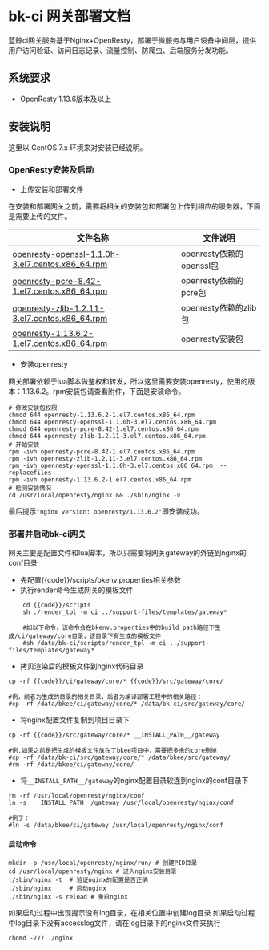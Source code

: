 # bk-ci 网关部署文档

蓝鲸ci网关服务基于Nginx+OpenResty，部署于微服务与用户设备中间层，提供用户访问验证、访问日志记录、流量控制、防爬虫、后端服务分发功能。

## 系统要求

- OpenResty 1.13.6版本及以上


## 安装说明

这里以 CentOS 7.x 环境来对安装已经说明。

### OpenResty安装及启动

- 上传安装和部署文件

在安装和部署网关之前，需要将相关的安装包和部署包上传到相应的服务器，下面是需要上传的文件。

|   文件名称   |   文件说明     |
| ------------ | ---------------- |
|   [openresty-openssl-1.1.0h-3.el7.centos.x86_64.rpm](https://openresty.org/package/centos/7/x86_64/openresty-openssl-1.1.0h-3.el7.centos.x86_64.rpm)   |  openresty依赖的openssl包    |
|   [openresty-pcre-8.42-1.el7.centos.x86_64.rpm](https://openresty.org/package/centos/7/x86_64/openresty-pcre-8.42-1.el7.centos.x86_64.rpm)   |  openresty依赖的pcre包 |
|   [openresty-zlib-1.2.11-3.el7.centos.x86_64.rpm](https://openresty.org/package/centos/7/x86_64/openresty-zlib-1.2.11-3.el7.centos.x86_64.rpm)   |  openresty依赖的zlib包 |
|   [openresty-1.13.6.2-1.el7.centos.x86_64.rpm](https://openresty.org/package/centos/7/x86_64/openresty-1.13.6.2-1.el7.centos.x86_64.rpm)   |  openresty安装包 |

- 安装openresty

网关部署依赖于lua脚本做鉴权和转发，所以这里需要安装openresty，使用的版本：1.13.6.2。rpm安装包请查看附件，下面是安装命令。

```shell
# 修改安装包权限
chmod 644 openresty-1.13.6.2-1.el7.centos.x86_64.rpm
chmod 644 openresty-openssl-1.1.0h-3.el7.centos.x86_64.rpm
chmod 644 openresty-pcre-8.42-1.el7.centos.x86_64.rpm
chmod 644 openresty-zlib-1.2.11-3.el7.centos.x86_64.rpm
# 开始安装
rpm -ivh openresty-pcre-8.42-1.el7.centos.x86_64.rpm
rpm -ivh openresty-zlib-1.2.11-3.el7.centos.x86_64.rpm
rpm -ivh openresty-openssl-1.1.0h-3.el7.centos.x86_64.rpm  --replacefiles
rpm -ivh openresty-1.13.6.2-1.el7.centos.x86_64.rpm
# 检测安装情况
cd /usr/local/openresty/nginx && ./sbin/nginx -v
```

最后提示`"nginx version: openresty/1.13.6.2"`即安装成功。

### 部署并启动bk-ci网关

网关主要是配置文件和lua脚本，所以只需要将网关gateway的外链到nginx的conf目录

- 先配置{{code}}/scripts/bkenv.properties相关参数
- 执行render命令生成网关的模板文件

```shell
    cd {{code}}/scripts
    sh ./render_tpl -m ci ../support-files/templates/gateway*
    
    #如以下命令，该命令会在bkenv.properties中的build_path路径下生成/ci/gateway/core目录，该目录下有生成的模板文件
    #sh /data/bk-ci/scripts/render_tpl -m ci ../support-files/templates/gateway*
```

- 拷贝渲染后的模板文件到nginx代码目录

```shell
cp -rf {{code}}/ci/gateway/core/* {{code}}/src/gateway/core/

#例，前者为生成的目录的相关目录，后者为编译部署工程中的相关路径：
#cp -rf /data/bkee/ci/gateway/core/* /data/bk-ci/src/gateway/core/
```

- 将nginx配置文件复制到项目目录下
  
```shell
cp -rf {{code}}/src/gateway/core/* __INSTALL_PATH__/gateway

#例,如果之前是把生成的模板文件放在了bkee项目中，需要把多余的core删掉
#cp -rf /data/bk-ci/src/gateway/core/* /data/bkee/src/gateway/
#rm -rf /data/bkee/ci/gateway/core/
```

- 将`__INSTALL_PATH__/gateway`的nginx配置目录软连到nginx的conf目录下

```shell
rm -rf /usr/local/openresty/nginx/conf
ln -s  __INSTALL_PATH__/gateway /usr/local/openresty/nginx/conf

#例子：
#ln -s /data/bkee/ci/gateway /usr/local/openresty/nginx/conf
```


#### 启动命令

```shell
mkdir -p /usr/local/openresty/nginx/run/ # 创建PID目录
cd /usr/local/openresty/nginx # 进入nginx安装目录
./sbin/nginx -t  # 验证nginx的配置是否正确
./sbin/nginx     # 启动nginx
./sbin/nginx -s reload # 重启nginx
```
如果启动过程中出现提示没有log目录，在相关位置中创建log目录
如果启动过程中log目录下没有accesslog文件，请在log目录下的nginx文件夹执行
```shell
chomd -777 ./nginx
```

